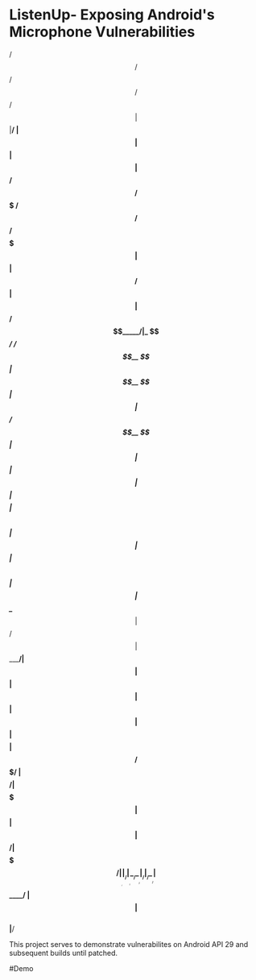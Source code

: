# ListenUp- Exposing Android's Microphone Vulnerabilities


 /$$       /$$             /$$                         /$$   /$$          
| $$      |__/            | $$                        | $$  | $$          
| $$       /$$  /$$$$$$$ /$$$$$$    /$$$$$$  /$$$$$$$ | $$  | $$  /$$$$$$ 
| $$      | $$ /$$_____/|_  $$_/   /$$__  $$| $$__  $$| $$  | $$ /$$__  $$
| $$      | $$|  $$$$$$   | $$    | $$$$$$$$| $$  \ $$| $$  | $$| $$  \ $$
| $$      | $$ \____  $$  | $$ /$$| $$_____/| $$  | $$| $$  | $$| $$  | $$
| $$$$$$$$| $$ /$$$$$$$/  |  $$$$/|  $$$$$$$| $$  | $$|  $$$$$$/| $$$$$$$/
|________/|__/|_______/    \___/   \_______/|__/  |__/ \______/ | $$____/ 
                                                                | $$      
                                                                | $$      
                                                                |__/      
                                                                
This project serves to demonstrate vulnerabilites on Android API 29 and subsequent builds until patched.

#Demo
